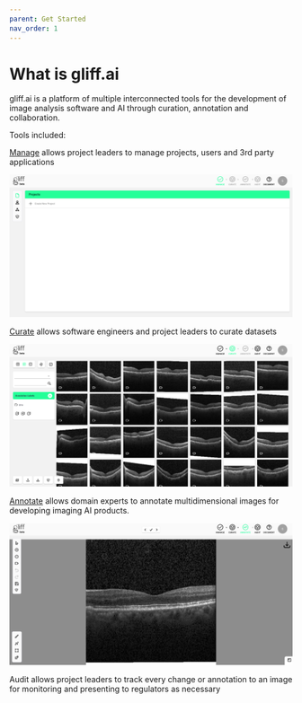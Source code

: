 ```yaml
---
parent: Get Started
nav_order: 1
---
```


# What is gliff.ai

gliff.ai is a platform of multiple interconnected tools for the development of image analysis software and AI through curation, annotation and collaboration.

Tools included:

[Manage](/manage) allows project leaders to manage projects, users and 3rd party applications

![Manage Screenshot](/assets/images/manage/manage_projects.png)

[Curate](/curate) allows software engineers and project leaders to curate datasets

![Curate Screenshot](/assets/images/curate/curate.png)

[Annotate](/annotate) allows domain experts to annotate multidimensional images for developing imaging AI products.

![Annotate Screenshot](/assets/images/annotate/annotate.png)

Audit allows project leaders to track every change or annotation to an image for monitoring and presenting to regulators as necessary
